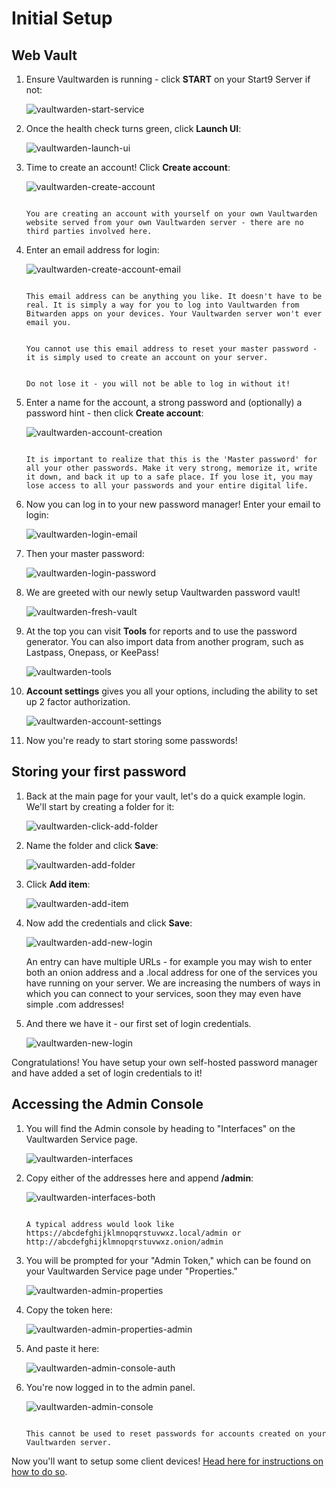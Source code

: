 # Initial Setup

## Web Vault

1. Ensure Vaultwarden is running - click **START** on your Start9 Server if not:

    ![vaultwarden-start-service](./assets/vaultwarden-start-service.png)


1. Once the health check turns green, click **Launch UI**:

    ![vaultwarden-launch-ui](./assets/vaultwarden-launch-ui.png)


1. Time to create an account! Click **Create account**:
        
    ![vaultwarden-create-account](./assets/vaultwarden-create-account.png)


    ```admonish note
    
    You are creating an account with yourself on your own Vaultwarden website served from your own Vaultwarden server - there are no third parties involved here. 

    ```


1. Enter an email address for login:

    ![vaultwarden-create-account-email](./assets/vaultwarden-create-account-email.png)

    ```admonish tip

    This email address can be anything you like. It doesn't have to be real. It is simply a way for you to log into Vaultwarden from Bitwarden apps on your devices. Your Vaultwarden server won't ever email you.

    ```

    ```admonish tip

    You cannot use this email address to reset your master password - it is simply used to create an account on your server. 

    ```

    ```admonish warning

    Do not lose it - you will not be able to log in without it!

    ```

1. Enter a name for the account, a strong password and (optionally) a password hint - then click **Create account**:

    ![vaultwarden-account-creation](./assets/vaultwarden-account-creation.png)


    ```admonish warning

    It is important to realize that this is the 'Master password' for all your other passwords. Make it very strong, memorize it, write it down, and back it up to a safe place. If you lose it, you may lose access to all your passwords and your entire digital life.

    ```

1. Now you can log in to your new password manager! Enter your email to login:

    ![vaultwarden-login-email](./assets/vaultwarden-login-email.png)


1. Then your master password:

    ![vaultwarden-login-password](./assets/vaultwarden-login-password.png)


1. We are greeted with our newly setup Vaultwarden password vault!

    ![vaultwarden-fresh-vault](./assets/vaultwarden-fresh-vault.png)
    

1. At the top you can visit **Tools** for reports and to use the password generator. You can also import data from another program, such as Lastpass, Onepass, or KeePass!

    ![vaultwarden-tools](./assets/vaultwarden-tools.png)


1. **Account settings** gives you all your options, including the ability to set up 2 factor authorization.

    ![vaultwarden-account-settings](./assets/vaultwarden-account-settings.png)


1. Now you're ready to start storing some passwords!


## Storing your first password

1. Back at the main page for your vault, let's do a quick example login. We'll start by creating a folder for it:

    ![vaultwarden-click-add-folder](./assets/vaultwarden-click-add-folder.png)


1. Name the folder and click **Save**:

    ![vaultwarden-add-folder](./assets/vaultwarden-add-folder.png)


1. Click **Add item**:

    ![vaultwarden-add-item](./assets/vaultwarden-add-item.png)


1. Now add the credentials and click **Save**:

    ![vaultwarden-add-new-login](./assets/vaultwarden-add-new-login.png)


    An entry can have multiple URLs - for example you may wish to enter both an onion address and a .local address for one of the services you have running on your server. We are increasing the numbers of ways in which you can connect to your services, soon they may even have simple .com addresses!

1. And there we have it - our first set of login credentials.

    ![vaultwarden-new-login](./assets/vaultwarden-new-login.png)


Congratulations! You have setup your own self-hosted password manager and have added a set of login credentials to it!





## Accessing the Admin Console


1. You will find the Admin console by heading to "Interfaces" on the Vaultwarden Service page.  

    ![vaultwarden-interfaces](./assets/vaultwarden-interfaces.png)
 

1. Copy either of the addresses here and append **/admin**:

    ![vaultwarden-interfaces-both](./assets/vaultwarden-interfaces-both.png)


    ```admonish tip 

    A typical address would look like https://abcdefghijklmnopqrstuvwxz.local/admin or http://abcdefghijklmnopqrstuvwxz.onion/admin 

    ```

1. You will be prompted for your "Admin Token," which can be found on your Vaultwarden Service page under "Properties."

    ![vaultwarden-admin-properties](./assets/vaultwarden-properties.png)


1. Copy the token here:

    ![vaultwarden-admin-properties-admin](./assets/vaultwarden-properties-admin.png)


1. And paste it here:

    ![vaultwarden-admin-console-auth](./assets/vaultwarden-admin-console-auth.png)


1. You're now logged in to the admin panel.

    ![vaultwarden-admin-console](./assets/vaultwarden-admin-console.png)


    ```admonish note
    
    This cannot be used to reset passwords for accounts created on your Vaultwarden server.

    ```

Now you'll want to setup some client devices! [Head here for instructions on how to do so](./bitwarden-setup.md).